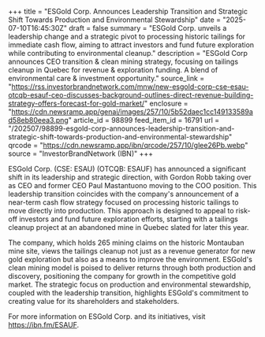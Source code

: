 +++
title = "ESGold Corp. Announces Leadership Transition and Strategic Shift Towards Production and Environmental Stewardship"
date = "2025-07-10T16:45:30Z"
draft = false
summary = "ESGold Corp. unveils a leadership change and a strategic pivot to processing historic tailings for immediate cash flow, aiming to attract investors and fund future exploration while contributing to environmental cleanup."
description = "ESGold Corp announces CEO transition & clean mining strategy, focusing on tailings cleanup in Quebec for revenue & exploration funding. A blend of environmental care & investment opportunity."
source_link = "https://rss.investorbrandnetwork.com/mnw/new-esgold-corp-cse-esau-otcqb-esauf-ceo-discusses-background-outlines-direct-revenue-building-strategy-offers-forecast-for-gold-market/"
enclosure = "https://cdn.newsramp.app/genai/images/257/10/5b52daec1cc149133589ad58eb80eea3.png"
article_id = 98899
feed_item_id = 16791
url = "/202507/98899-esgold-corp-announces-leadership-transition-and-strategic-shift-towards-production-and-environmental-stewardship"
qrcode = "https://cdn.newsramp.app/ibn/qrcode/257/10/glee26Pb.webp"
source = "InvestorBrandNetwork (IBN)"
+++

<p>ESGold Corp. (CSE: ESAU) (OTCQB: ESAUF) has announced a significant shift in its leadership and strategic direction, with Gordon Robb taking over as CEO and former CEO Paul Mastantuono moving to the COO position. This leadership transition coincides with the company's announcement of a near-term cash flow strategy focused on processing historic tailings to move directly into production. This approach is designed to appeal to risk-off investors and fund future exploration efforts, starting with a tailings cleanup project at an abandoned mine in Quebec slated for later this year.</p><p>The company, which holds 265 mining claims on the historic Montauban mine site, views the tailings cleanup not just as a revenue generator for new gold exploration but also as a means to improve the environment. ESGold's clean mining model is poised to deliver returns through both production and discovery, positioning the company for growth in the competitive gold market. The strategic focus on production and environmental stewardship, coupled with the leadership transition, highlights ESGold's commitment to creating value for its shareholders and stakeholders.</p><p>For more information on ESGold Corp. and its initiatives, visit <a href='https://ibn.fm/ESAUF' rel='nofollow' target='_blank'>https://ibn.fm/ESAUF</a>.</p>